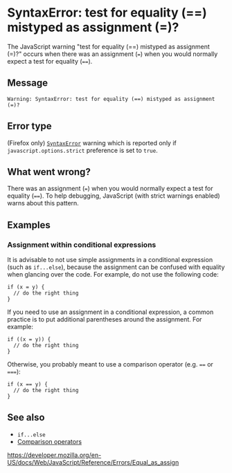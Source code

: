 # SyntaxError: test for equality (==) mistyped as assignment (=)?

The JavaScript warning "test for equality (==) mistyped as assignment (=)?" occurs when there was an assignment (`=`) when you would normally expect a test for equality (`==`).

## Message

    Warning: SyntaxError: test for equality (==) mistyped as assignment (=)?

## Error type

(Firefox only) [`SyntaxError`](../global_objects/syntaxerror) warning which is reported only if `javascript.options.strict` preference is set to `true`.

## What went wrong?

There was an assignment (`=`) when you would normally expect a test for equality (`==`). To help debugging, JavaScript (with strict warnings enabled) warns about this pattern.

## Examples

### Assignment within conditional expressions

It is advisable to not use simple assignments in a conditional expression (such as `if...else`), because the assignment can be confused with equality when glancing over the code. For example, do not use the following code:

    if (x = y) {
      // do the right thing
    }

If you need to use an assignment in a conditional expression, a common practice is to put additional parentheses around the assignment. For example:

    if ((x = y)) {
      // do the right thing
    }

Otherwise, you probably meant to use a comparison operator (e.g. `==` or `===`):

    if (x == y) {
      // do the right thing
    }

## See also

-   `if...else`
-   [Comparison operators](https://developer.mozilla.org/en-US/docs/Web/JavaScript/Reference/Operators)

<a href="https://developer.mozilla.org/en-US/docs/Web/JavaScript/Reference/Errors/Equal_as_assign" class="_attribution-link">https://developer.mozilla.org/en-US/docs/Web/JavaScript/Reference/Errors/Equal_as_assign</a>
